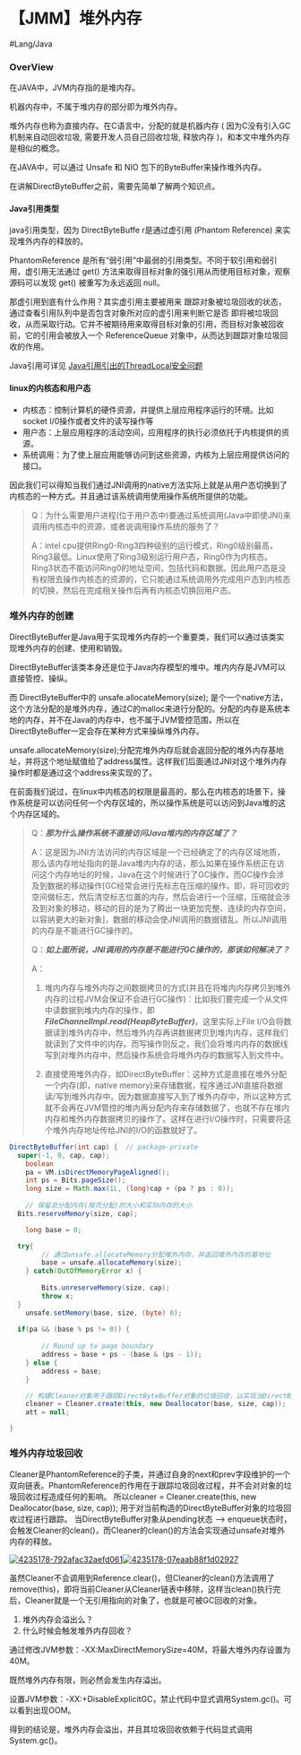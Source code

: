 # 【JMM】堆外内存

#Lang/Java

### OverView

在JAVA中，JVM内存指的是堆内存。

机器内存中，不属于堆内存的部分即为堆外内存。

堆外内存也称为直接内存。在C语言中，分配的就是机器内存 ( 因为C没有引入GC机制来自动回收垃圾, 需要开发人员自己回收垃圾, 释放内存 )，和本文中堆外内存是相似的概念。

在JAVA中，可以通过 Unsafe 和 NIO 包下的ByteBuffer来操作堆外内存。

在讲解DirectByteBuffer之前，需要先简单了解两个知识点。

#### Java引用类型

java引用类型，因为 DirectByteBuffe r是通过虚引用 (Phantom Reference) 来实现堆外内存的释放的。

PhantomReference 是所有“弱引用”中最弱的引用类型。不同于软引用和弱引用，虚引用无法通过 get() 方法来取得目标对象的强引用从而使用目标对象，观察源码可以发现 get() 被重写为永远返回 null。

那虚引用到底有什么作用？其实虚引用主要被用来 跟踪对象被垃圾回收的状态，通过查看引用队列中是否包含对象所对应的虚引用来判断它是否 即将被垃圾回收，从而采取行动。它并不被期待用来取得目标对象的引用，而目标对象被回收前，它的引用会被放入一个 ReferenceQueue 对象中，从而达到跟踪对象垃圾回收的作用。

Java引用可详见 [Java引用引出的ThreadLocal安全问题](file:///Users/sherlock/Desktop/notes/java/Java引用引出的ThreadLocal安全问题.md)

#### linux的内核态和用户态

- 内核态：控制计算机的硬件资源，并提供上层应用程序运行的环境。比如socket I/0操作或者文件的读写操作等
- 用户态：上层应用程序的活动空间，应用程序的执行必须依托于内核提供的资源。
- 系统调用：为了使上层应用能够访问到这些资源，内核为上层应用提供访问的接口。

因此我们可以得知当我们通过JNI调用的native方法实际上就是从用户态切换到了内核态的一种方式。并且通过该系统调用使用操作系统所提供的功能。

> Q：为什么需要用户进程(位于用户态中)要通过系统调用(Java中即使JNI)来调用内核态中的资源，或者说调用操作系统的服务了？
>
> A：intel cpu提供Ring0-Ring3四种级别的运行模式，Ring0级别最高，Ring3最低。Linux使用了Ring3级别运行用户态，Ring0作为内核态。Ring3状态不能访问Ring0的地址空间，包括代码和数据。因此用户态是没有权限去操作内核态的资源的，它只能通过系统调用外完成用户态到内核态的切换，然后在完成相关操作后再有内核态切换回用户态。

### 堆外内存的创建

DirectByteBuffer是Java用于实现堆外内存的一个重要类，我们可以通过该类实现堆外内存的创建、使用和销毁。

DirectByteBuffer该类本身还是位于Java内存模型的堆中。堆内内存是JVM可以直接管控、操纵。

而 DirectByteBuffer中的 unsafe.allocateMemory(size); 是个一个native方法，这个方法分配的是堆外内存，通过C的malloc来进行分配的。分配的内存是系统本地的内存，并不在Java的内存中，也不属于JVM管控范围，所以在DirectByteBuffer一定会存在某种方式来操纵堆外内存。

unsafe.allocateMemory(size);分配完堆外内存后就会返回分配的堆外内存基地址，并将这个地址赋值给了address属性。这样我们后面通过JNI对这个堆外内存操作时都是通过这个address来实现的了。

在前面我们说过，在linux中内核态的权限是最高的，那么在内核态的场景下，操作系统是可以访问任何一个内存区域的，所以操作系统是可以访问到Java堆的这个内存区域的。

> Q：***那为什么操作系统不直接访问Java堆内的内存区域了？***
>
> A：这是因为JNI方法访问的内存区域是一个已经确定了的内存区域地质，那么该内存地址指向的是Java堆内内存的话，那么如果在操作系统正在访问这个内存地址的时候，Java在这个时候进行了GC操作，而GC操作会涉及到数据的移动操作[GC经常会进行先标志在压缩的操作。即，将可回收的空间做标志，然后清空标志位置的内存，然后会进行一个压缩，压缩就会涉及到对象的移动，移动的目的是为了腾出一块更加完整、连续的内存空间，以容纳更大的新对象]，数据的移动会使JNI调用的数据错乱。所以JNI调用的内存是不能进行GC操作的。
>
> Q：***如上面所说，JNI调用的内存是不能进行GC操作的，那该如何解决了？***
>
> A：
>
> 1. 堆内内存与堆外内存之间数据拷贝的方式(并且在将堆内内存拷贝到堆外内存的过程JVM会保证不会进行GC操作)：比如我们要完成一个从文件中读数据到堆内内存的操作，即***FileChannelImpl.read(HeapByteBuffer)***。这里实际上File I/O会将数据读到堆外内存中，然后堆外内存再讲数据拷贝到堆内内存，这样我们就读到了文件中的内存。而写操作则反之，我们会将堆内内存的数据线写到对堆外内存中，然后操作系统会将堆外内存的数据写入到文件中。
>
> 2. 直接使用堆外内存，如DirectByteBuffer：这种方式是直接在堆外分配一个内存(即，native memory)来存储数据，程序通过JNI直接将数据读/写到堆外内存中。因为数据直接写入到了堆外内存中，所以这种方式就不会再在JVM管控的堆内再分配内存来存储数据了，也就不存在堆内内存和堆外内存数据拷贝的操作了。这样在进行I/O操作时，只需要将这个堆外内存地址传给JNI的I/O的函数就好了。

```java
DirectByteBuffer(int cap) {  // package-private
  super(-1, 0, cap, cap);
	boolean
	pa = VM.isDirectMemoryPageAligned();
	int ps = Bits.pageSize();
	long size = Math.max(1L, (long)cap + (pa ? ps : 0));
	
	// 保留总分配内存(按页分配)的大小和实际内存的大小
  Bits.reserveMemory(size, cap);

	long base = 0;

  try{
		// 通过unsafe.allocateMemory分配堆外内存，并返回堆外内存的基地址
		base = unsafe.allocateMemory(size);
	} catch(OutOfMemoryError x) {
	
		Bits.unreserveMemory(size, cap);
		throw x;
  }
	unsafe.setMemory(base, size, (byte) 0);
	
  if(pa && (base % ps != 0)) {
	
		// Round up to page boundary
		address = base + ps - (base & (ps - 1));
	} else {
		address = base;
	}

	// 构建Cleaner对象用于跟踪DirectByteBuffer对象的垃圾回收，以实现当DirectByteBuffer被垃圾回收时，堆外内存也会被释放
	cleaner = Cleaner.create(this, new Deallocator(base, size, cap));
	att = null;

}
```

### 堆外内存垃圾回收

Cleaner是PhantomReference的子类，并通过自身的next和prev字段维护的一个双向链表。PhantomReference的作用在于跟踪垃圾回收过程，并不会对对象的垃圾回收过程造成任何的影响。
所以cleaner = Cleaner.create(this, new Deallocator(base, size, cap)); 用于对当前构造的DirectByteBuffer对象的垃圾回收过程进行跟踪。
当DirectByteBuffer对象从pending状态 ——> enqueue状态时，会触发Cleaner的clean()，而Cleaner的clean()的方法会实现通过unsafe对堆外内存的释放。

[![4235178-792afac32aefd061](http://incdn1.b0.upaiyun.com/2017/08/71fb39c74b5e95097d5ce669a911fcb2.png)](http://www.importnew.com/?attachment_id=26342)[![4235178-07eaab88f1d02927](http://incdn1.b0.upaiyun.com/2017/08/55becba84de6902babbb03b6bfe17e18.png)](http://www.importnew.com/?attachment_id=26343) 

虽然Cleaner不会调用到Reference.clear()，但Cleaner的clean()方法调用了remove(this)，即将当前Cleaner从Cleaner链表中移除，这样当clean()执行完后，Cleaner就是一个无引用指向的对象了，也就是可被GC回收的对象。

1. 堆外内存会溢出么？
2. 什么时候会触发堆外内存回收？

通过修改JVM参数：-XX:MaxDirectMemorySize=40M，将最大堆外内存设置为40M。

既然堆外内存有限，则必然会发生内存溢出。

设置JVM参数：-XX:+DisableExplicitGC，禁止代码中显式调用System.gc()。可以看到出现OOM。

得到的结论是，堆外内存会溢出，并且其垃圾回收依赖于代码显式调用System.gc()。

